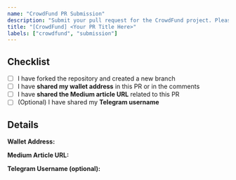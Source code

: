 ```yaml
---
name: "CrowdFund PR Submission"
description: "Submit your pull request for the CrowdFund project. Please ensure you have provided all required information."
title: "[CrowdFund] <Your PR Title Here>"
labels: ["crowdfund", "submission"]
---
```


## Checklist

- [ ] I have forked the repository and created a new branch
- [ ] I have **shared my wallet address** in this PR or in the comments
- [ ] I have **shared the Medium article URL** related to this PR
- [ ] (Optional) I have shared my **Telegram username**

## Details

**Wallet Address:**
<!-- Paste your wallet address here -->

**Medium Article URL:**
<!-- Paste the Medium article URL here -->

**Telegram Username (optional):**
<!-- Paste your Telegram username here, if you wish -->
